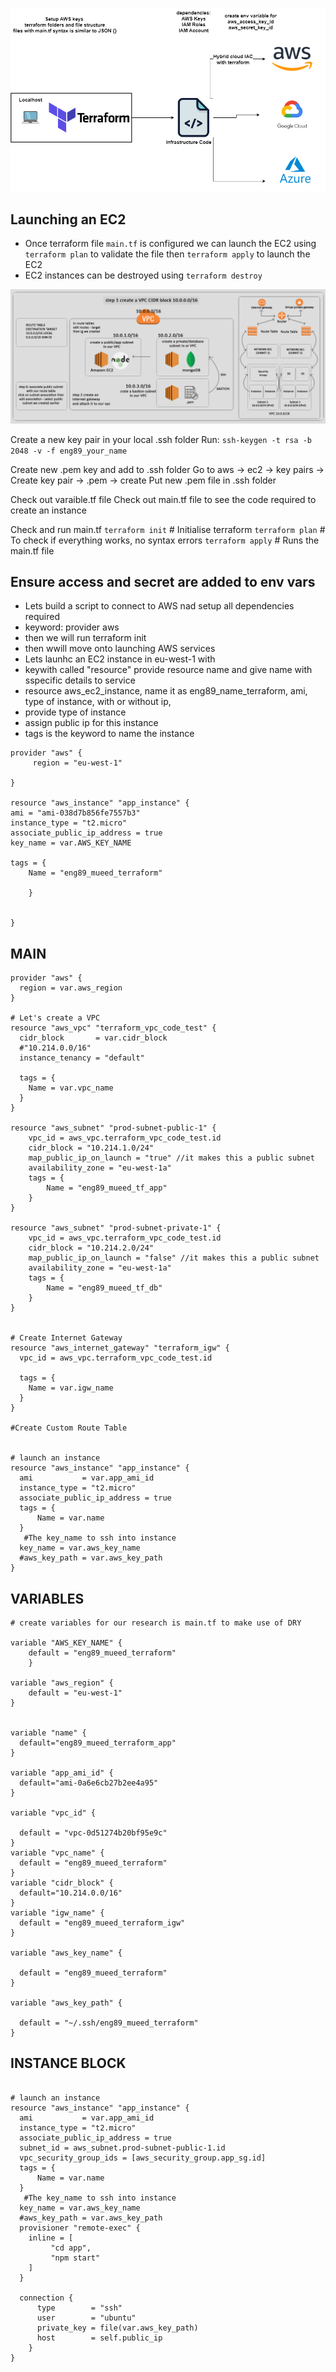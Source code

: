 ![diagram](terraform.png)
## Launching an EC2
- Once terraform file `main.tf` is configured we can launch the EC2 using `terraform plan` to validate the file then `terraform apply` to launch the EC2
- EC2 instances can be destroyed using `terraform destroy`

![picture](vpc.png)

Create a new key pair in your local .ssh folder
Run: `ssh-keygen -t rsa -b 2048 -v -f eng89_your_name`

Create new .pem key and add to .ssh folder
Go to aws -> ec2 -> key pairs -> Create key pair -> .pem -> create
Put new .pem file in .ssh folder

Check out varaible.tf file
Check out main.tf file to see the code required to create an instance

Check and run main.tf
`terraform init` # Initialise terraform
`terraform plan` # To check if everything works, no syntax errors
`terraform apply` # Runs the main.tf file

## Ensure access and secret are added to env vars 

- Lets build a script to connect to AWS nad setup all dependencies required
- keyword: provider aws
- then we will run terraform init
- then wwill move onto launching AWS services
- Lets launhc an EC2 instance in eu-west-1 with
- keywith called "resource" provide resource name and give name with sspecific details to service
- resource aws_ec2_instance, name it as eng89_name_terraform, ami, type of instance, with or without ip,
- provide type of instance 
- assign public ip for this instance
- tags is the keyword to name the instance 


```
provider "aws" {
     region = "eu-west-1"

}

resource "aws_instance" "app_instance" {
ami = "ami-038d7b856fe7557b3"
instance_type = "t2.micro"
associate_public_ip_address = true
key_name = var.AWS_KEY_NAME

tags = {
    Name = "eng89_mueed_terraform"

    }


}
```
## MAIN
```
provider "aws" {
  region = var.aws_region
}

# Let's create a VPC  
resource "aws_vpc" "terraform_vpc_code_test" {
  cidr_block       = var.cidr_block 
  #"10.214.0.0/16"
  instance_tenancy = "default"
  
  tags = {
    Name = var.vpc_name
  }
} 

resource "aws_subnet" "prod-subnet-public-1" {
    vpc_id = aws_vpc.terraform_vpc_code_test.id
    cidr_block = "10.214.1.0/24"
    map_public_ip_on_launch = "true" //it makes this a public subnet
    availability_zone = "eu-west-1a"
    tags = {
        Name = "eng89_mueed_tf_app"
    }
}

resource "aws_subnet" "prod-subnet-private-1" {
    vpc_id = aws_vpc.terraform_vpc_code_test.id
    cidr_block = "10.214.2.0/24"
    map_public_ip_on_launch = "false" //it makes this a public subnet
    availability_zone = "eu-west-1a"
    tags = {
        Name = "eng89_mueed_tf_db"
    }
}


# Create Internet Gateway
resource "aws_internet_gateway" "terraform_igw" {
  vpc_id = aws_vpc.terraform_vpc_code_test.id
  
  tags = {
    Name = var.igw_name
  }
}

#Create Custom Route Table


# launch an instance
resource "aws_instance" "app_instance" {
  ami           = var.app_ami_id
  instance_type = "t2.micro"
  associate_public_ip_address = true
  tags = {
      Name = var.name
  }
   #The key_name to ssh into instance
  key_name = var.aws_key_name
  #aws_key_path = var.aws_key_path
}
```
## VARIABLES
```
# create variables for our research is main.tf to make use of DRY

variable "AWS_KEY_NAME" {
    default = "eng89_mueed_terraform"
    }

variable "aws_region" {
    default = "eu-west-1"
}


variable "name" {
  default="eng89_mueed_terraform_app"
}

variable "app_ami_id" {
  default="ami-0a6e6cb27b2ee4a95"
}

variable "vpc_id" {

  default = "vpc-0d51274b20bf95e9c"
}
variable "vpc_name" {
  default = "eng89_mueed_terraform"
}
variable "cidr_block" {
  default="10.214.0.0/16"
}
variable "igw_name" {
  default = "eng89_mueed_terraform_igw"
}

variable "aws_key_name" {

  default = "eng89_mueed_terraform"
}

variable "aws_key_path" {

  default = "~/.ssh/eng89_mueed_terraform"
}
```
## INSTANCE BLOCK
```

# launch an instance
resource "aws_instance" "app_instance" {
  ami           = var.app_ami_id
  instance_type = "t2.micro"
  associate_public_ip_address = true
  subnet_id = aws_subnet.prod-subnet-public-1.id
  vpc_security_group_ids = [aws_security_group.app_sg.id]
  tags = {
      Name = var.name
  }
   #The key_name to ssh into instance
  key_name = var.aws_key_name
  #aws_key_path = var.aws_key_path
  provisioner "remote-exec" {
    inline = [
         "cd app",
         "npm start"
    ]
  }

  connection {
      type        = "ssh"
      user        = "ubuntu"
      private_key = file(var.aws_key_path)
      host        = self.public_ip
    }
}
```